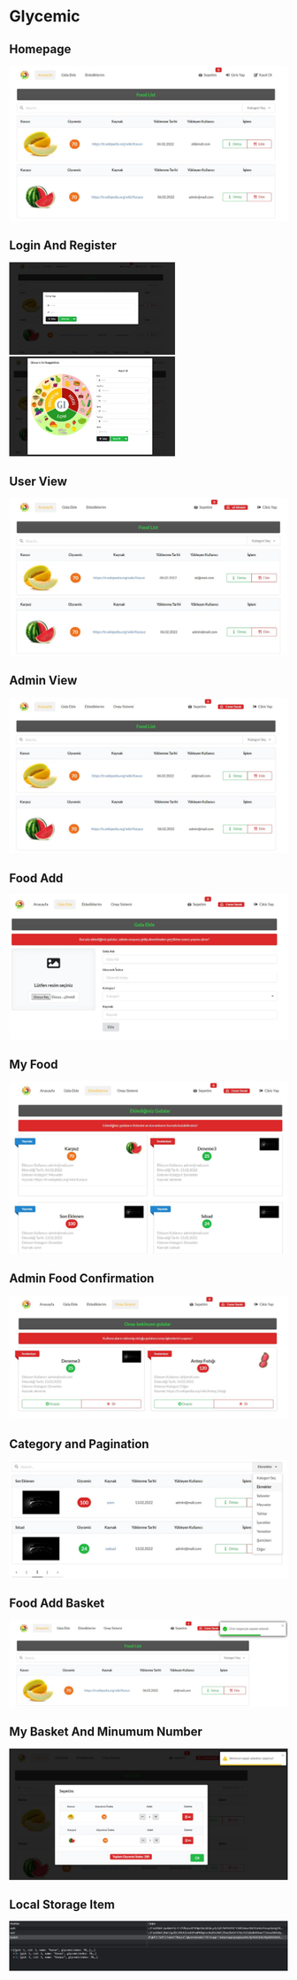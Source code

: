 # Glycemic

## Homepage
<img src="https://github.com/canersavak/glycemic/blob/master/assets/images/home%20page.JPG"/>

## Login And Register
<img src="https://github.com/canersavak/glycemic/blob/master/assets/images/log%20in.JPG" width="300"/><img src="https://github.com/canersavak/glycemic/blob/master/assets/images/sign%20up.JPG" width="300"/>

## User View
<img src="https://github.com/canersavak/glycemic/blob/master/assets/images/user%20view.JPG"/>

## Admin View
<img src="https://github.com/canersavak/glycemic/blob/master/assets/images/admin%20view.JPG"/>

## Food Add
<img src="https://github.com/canersavak/glycemic/blob/master/assets/images/foodadd.JPG"/>

## My Food
<img src="https://github.com/canersavak/glycemic/blob/master/assets/images/my%20food.JPG"/>

## Admin Food Confirmation
<img src="https://github.com/canersavak/glycemic/blob/master/assets/images/admin%20food%20enabled.JPG"/>

## Category and Pagination
<img src="https://github.com/canersavak/glycemic/blob/master/assets/images/category%20and%20pagination.JPG"/>

## Food Add Basket
<img src="https://github.com/canersavak/glycemic/blob/master/assets/images/food%20basket%20add.JPG"/>

## My Basket And Minumum Number
<img src="https://github.com/canersavak/glycemic/blob/master/assets/images/mınımum%20basket%20food.JPG" />

## Local Storage Item
<img src="https://github.com/canersavak/glycemic/blob/master/assets/images/local%20storage.JPG" />
